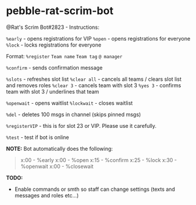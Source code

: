 # pebble-rat-scrim-bot

@Rat's Scrim Bot#2823 - Instructions:

`%early` - opens registrations for VIP
`%open` - opens registrations for everyone
`%lock` - locks registrations for everyone

Format:
`%register`
`Team name`
`Team tag`
`@ manager`

`%confirm` - sends confirmation message 

`%slots` - refreshes slot list
`%clear all` - cancels all teams / clears slot list and removes roles
`%clear 3` - cancels team with slot 3 
`%yes 3` - confirms team with slot 3 / underlines that team

`%openwait` - opens waitlist
`%lockwait` - closes waitlist

`%del` - deletes 100 msgs in channel (skips pinned msgs)

`%registerVIP` - this is for slot 23 or VIP. Please use it carefully. 

`%test` - test if bot is online

__**NOTE:**__ Bot automatically does the following:
> x:00 - %early
> x:00 - %open
> x:15 - %confirm
> x:25 - %lock
> x:30 - %openwait
> x:00 - %closewait

__**TODO:**__
- Enable commands or smth so staff can change settings (texts and messages and roles etc...)
